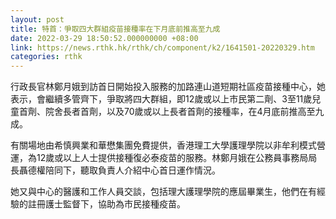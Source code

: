 ```yaml
---
layout: post
title: 特首：爭取四大群組疫苗接種率在下月底前推高至九成
date: 2022-03-29 18:50:52.000000000 +08:00
link: https://news.rthk.hk/rthk/ch/component/k2/1641501-20220329.htm
categories: rthk
---
```


行政長官林鄭月娥到訪首日開始投入服務的加路連山道短期社區疫苗接種中心，她表示，會繼續多管齊下，爭取將四大群組，即12歲或以上市民第二劑、3至11歲兒童首劑、院舍長者首劑，以及70歲或以上長者首劑的接種率，在4月底前推高至九成。

有關場地由希慎興業和華懋集團免費提供，香港理工大學護理學院以非牟利模式營運，為12歲或以上人士提供接種復必泰疫苗的服務。林鄭月娥在公務員事務局局長聶德權陪同下，聽取負責人介紹中心首日運作情況。

她又與中心的醫護和工作人員交談，包括理大護理學院的應屆畢業生，他們在有經驗的註冊護士監督下，協助為市民接種疫苗。
